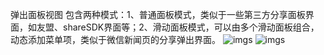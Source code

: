 弹出面板视图
包含两种模式：1、普通面板模式，类似于一些第三方分享面板界面，如友盟、shareSDK界面等；2、滑动面板模式，可以由多个滑动面板组合，动态添加菜单项，类似于微信新闻页的分享弹出界面。
![imgs](https://github.com/hzw805/popViewDemo/imgs/raw/master/普通弹出面板.png)
![imgs](https://github.com/hzw805/popViewDemo/imgs/raw/master/滑动式面板.png)
